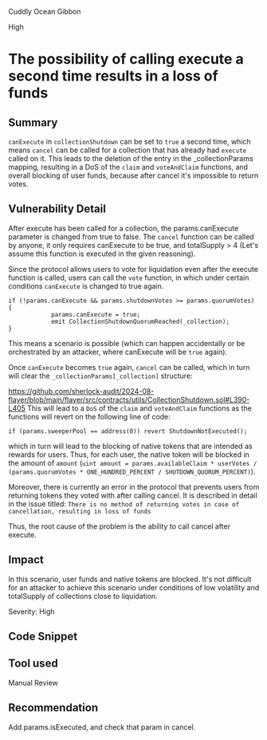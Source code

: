 Cuddly Ocean Gibbon

High

# The possibility of calling execute a second time results in a loss of funds

## Summary

`canExecute` in `collectionShutdown` can be set to `true` a second time, which means `cancel` can be called for a collection that has already had `execute` called on it. This leads to the deletion of the entry in the _collectionParams mapping, resulting in a DoS of the `claim` and `voteAndClaim` functions, and overall blocking of user funds, because after cancel it's impossible to return votes.

## Vulnerability Detail

After execute has been called for a collection, the params.canExecute parameter is changed from true to false. The `cancel` function can be called by anyone, it only requires canExecute to be true, and totalSupply > 4 (Let's assume this function is executed in the given reasoning).

Since the protocol allows users to vote for liquidation even after the execute function is called, users can call the `vote` function, in which under certain conditions `canExecute` is changed to true again.

```solidity
if (!params.canExecute && params.shutdownVotes >= params.quorumVotes) {
            params.canExecute = true;
            emit CollectionShutdownQuorumReached(_collection);
}
```

This means a scenario is possible (which can happen accidentally or be orchestrated by an attacker, where canExecute will be `true` again).

Once `canExecute` becomes `true` again, `cancel` can be called, which in turn will clear the `_collectionParams[_collection]` structure:

https://github.com/sherlock-audit/2024-08-flayer/blob/main/flayer/src/contracts/utils/CollectionShutdown.sol#L390-L405
This will lead to a `DoS` of the `claim` and `voteAndClaim` functions as the functions will revert on the following line of code:

```solidity
if (params.sweeperPool == address(0)) revert ShutdownNotExecuted();
```

which in turn will lead to the blocking of native tokens that are intended as rewards for users. Thus, for each user, the native token will be blocked in the amount of `amount` (`uint amount = params.availableClaim * userVotes / (params.quorumVotes * ONE_HUNDRED_PERCENT / SHUTDOWN_QUORUM_PERCENT)`).

Moreover, there is currently an error in the protocol that prevents users from returning tokens they voted with after calling cancel. It is described in detail in the issue titled: `There is no method of returning votes in case of cancellation, resulting in loss of funds`

Thus, the root cause of the problem is the ability to call cancel after execute.

## Impact

In this scenario, user funds and native tokens are blocked. It's not difficult for an attacker to achieve this scenario under conditions of low volatility and totalSupply of collections close to liquidation.

Severity: High

## Code Snippet

## Tool used

Manual Review

## Recommendation

Add params.isExecuted, and check that param in cancel.